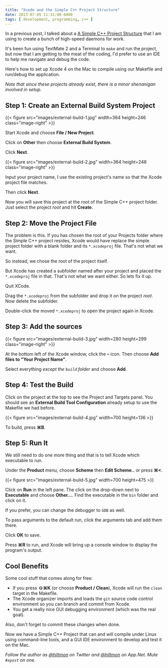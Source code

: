 ```yaml
---
title: "Xcode and the Simple C++ Project Structure"
date: 2013-07-05 11:31:00-0400
tags: [ development, programming, c++ ]
---
```


In a previous post, I talked about a [A Simple C++ Project Structure](https://hiltmon.com/blog/2013/07/03/a-simple-c-plus-plus-project-structure/) that I am using to create a bunch of high-speed daemons for work.

It's been fun using TextMate 2 and a Terminal to `make` and run the project, but now that I am getting to the meat of the coding, I'd prefer to use an IDE to help me navigate and debug the code.

Here's how to set up Xcode 4 on the Mac to compile using our Makefile and run/debug the application.

*Note that since these projects already exist, there is a minor shenanigan involved in setup.*

## Step 1: Create an External Build System Project

{{< figure src="images/external-build-1.jpg" width=364 height=246 class="image-right" >}}

Start Xcode and choose **File / New Project**.

Click on **Other** then choose **External Build System**.

Click **Next**.

{{< figure src="images/external-build-2.jpg" width=364 height=246 class="image-right" >}}

Input your project name, I use the existing project's name so that the Xcode project file matches.

Then click **Next**.

Now you will save this project at the *root* of the Simple C++ project folder. Just select the project *root* and hit **Create**.

## Step 2: Move the Project File

The problem is this. If you has chosen the root of your Projects folder where the Simple C++ project resides, Xcode would have replace the simple project folder with a blank folder and its `*.xcodeproj` file. That's not what we want.

So instead, we chose the root of the project itself.

But Xcode has created a subfolder named after your project and placed the `*.xcodeproj` file in that. That's not what we want either. So lets fix it up.

Quit XCode.

Drag the `*.xcodeproj` from the subfolder and drop it on the project *root*. Now delete the subfolder.

Double-click the moved `*.xcodeproj` to open the project again in Xcode.

## Step 3: Add the sources

{{< figure src="images/external-build-3.jpg" width=280 height=299 class="image-right" >}}

At the bottom left of the Xcode window, click the `+` icon. Then choose **Add files to "Your Project Name"**.

Select everything *except the `build` folder* and choose **Add**.

## Step 4: Test the Build

Click on the project at the top to see the Project and Targets panel. You should see an **External Build Tool Configuration** already setup to use the Makefile we had before.

{{< figure src="images/external-build-4.jpg" width=700 height=136 >}}

To build, press **⌘B**.

## Step 5: Run It

We still need to do one more thing and that is to tell Xcode which executable to run.

Under the **Product** menu, choose **Scheme** then **Edit Scheme..** or press **⌘<**.

{{< figure src="images/external-build-5.jpg" width=700 height=475 >}}

Click on **Run** in the left pane. The click on the drop-down next to **Executable** and choose **Other...**. Find the executable in the `bin` folder and click on it.

If you prefer, you can change the debugger to `GDB` as well.

To pass arguments to the default run, click the arguments tab and add them there.

Click **OK** to save.

Press **⌘R** to run, and Xcode will bring up a console window to display the program's output.

## Cool Benefits

Some cool stuff that comes along for free:

* If you press **⇧⌘K** (or choose **Product / Clean**), Xcode will run the `clean` target in the Makefile.
* The Xcode organizer imports and loads the `git` source code control environment so you can branch and commit from Xcode.
* You get a really nice GUI debugging environment (which was the real goal).

Also, don't forget to commit these changes when done.

Now we have a Simple C++ Project that can and will compile under Linux using command-line tools, and a GUI IDE environment to develop and test it on the Mac.

*Follow the author as [@hiltmon](https://twitter.com/hiltmon) on Twitter and [@hiltmon](http://alpha.app.net/hiltmon) on App.Net. Mute `#xpost` on one.*

